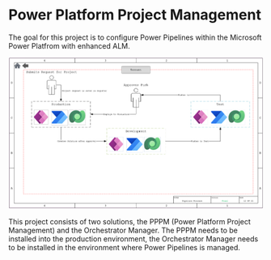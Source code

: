 # Power Platform Project Management

The goal for this project is to configure Power Pipelines within the Microsoft Power Platfrom with enhanced ALM.

![Pipeline Design](https://github.com/edrft99/Power-Pipelines-and-Enhanced-ALM/blob/6862dd5a8bf9f3de4c0f89b7de47447bd6917458/Diagrams/Pipeline%20Process.png)

This project consists of two solutions, the PPPM (Power Platform Project Management) and the Orchestrator Manager. The PPPM needs to be installed into the production environment, the Orchestrator Manager needs to be installed in the environment where Power Pipelines is managed.
